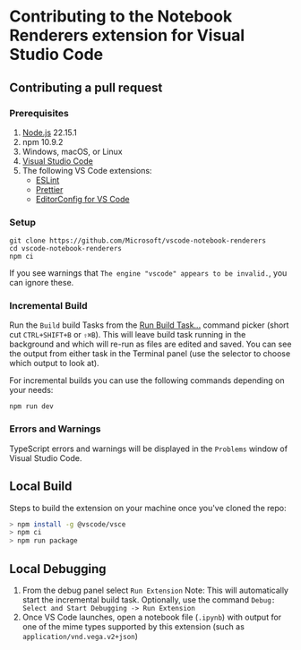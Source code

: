 # Contributing to the Notebook Renderers extension for Visual Studio Code

## Contributing a pull request

### Prerequisites

1. [Node.js](https://nodejs.org/) 22.15.1
1. npm 10.9.2
1. Windows, macOS, or Linux
1. [Visual Studio Code](https://code.visualstudio.com/)
1. The following VS Code extensions:
    - [ESLint](https://marketplace.visualstudio.com/items?itemName=dbaeumer.vscode-eslint)
    - [Prettier](https://marketplace.visualstudio.com/items?itemName=esbenp.prettier-vscode)
    - [EditorConfig for VS Code](https://marketplace.visualstudio.com/items?itemName=EditorConfig.EditorConfig)

### Setup

```shell
git clone https://github.com/Microsoft/vscode-notebook-renderers
cd vscode-notebook-renderers
npm ci
```

If you see warnings that `The engine "vscode" appears to be invalid.`, you can ignore these.

### Incremental Build

Run the `Build` build Tasks from the [Run Build Task...](https://code.visualstudio.com/docs/editor/tasks) command picker (short cut `CTRL+SHIFT+B` or `⇧⌘B`). This will leave build task running in the background and which will re-run as files are edited and saved. You can see the output from either task in the Terminal panel (use the selector to choose which output to look at).

For incremental builds you can use the following commands depending on your needs:

```shell
npm run dev
```

### Errors and Warnings

TypeScript errors and warnings will be displayed in the `Problems` window of Visual Studio Code.

## Local Build

Steps to build the extension on your machine once you've cloned the repo:

```bash
> npm install -g @vscode/vsce
> npm ci
> npm run package
```

## Local Debugging

1. From the debug panel select `Run Extension`
   Note: This will automatically start the incremental build task.
   Optionally, use the command `Debug: Select and Start Debugging -> Run Extension`
2. Once VS Code launches, open a notebook file (`.ipynb`) with output for one of the mime types supported by this extension (such as `application/vnd.vega.v2+json`)
